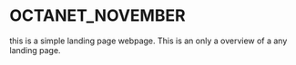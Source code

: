 # OCTANET_NOVEMBER
this is a simple landing page webpage.
This is an only a overview of a any landing page.

